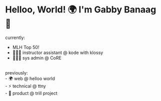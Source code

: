 # Helloo, World! 🌍 I'm Gabby Banaag 👋

currently: 
* MLH Top 50!
* 👩🏻‍🏫 instructor assistant @ kode with klossy <br>
* 👩🏻‍💻 sys admin @ CoRE <br>

<br>
previously: <br>
- 🌍 web @ helloo world <br>
- ⚡️ technical @ ttny  <br>
- 🦋 product @ trill project

<!--
**gbanaag/gbanaag** is a ✨ _special_ ✨ repository because its `README.md` (this file) appears on your GitHub profile.

Here are some ideas to get you started:

- 🔭 I’m currently working on ...
- 🌱 I’m currently learning ...
- 👯 I’m looking to collaborate on ...
- 🤔 I’m looking for help with ...
- 💬 Ask me about ...
- 📫 How to reach me: ...
- 😄 Pronouns: ...
- ⚡ Fun fact: ...
-->
